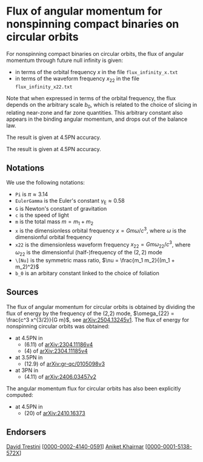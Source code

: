 # Flux of angular momentum for nonspinning compact binaries on circular orbits

For nonspinning compact binaries on circular orbits, the flux of angular momentum through future null infinity is given:
* in terms of the orbital frequency $x$ in the file ``flux_infinity_x.txt``
* in terms of the waveform frequency $x_{22}$ in the file ``flux_infinity_x22.txt``

Note that when expressed in terms of the orbital frequency, the flux depends on the arbitrary scale $b_0$, which is related to the choice of slicing in relating near-zone and far zone quantities. This arbitrary constant also appears in the binding angular momentum, and drops out of the balance law.

The result is given at 4.5PN accuracy.

The result is given at 4.5PN accuracy.

## Notations

We use the following notations:
* ``Pi`` is $\pi \approx 3.14$
* ``EulerGamma`` is the Euler's constant $\gamma_\text{E} \approx 0.58$
* ``G`` is Newton's constant of gravitation
* ``c`` is the speed of light
* ``m`` is the total mass $m=m_1+m_2$
* ``x`` is the dimensionless orbital frequency $x = G m \omega /c^3$, where $\omega$ is the dimensionful orbital frequency
* ``x22`` is the dimensionless waveform frequency $x_{22} = G m \omega_{22} /c^3$, where $\omega_{22}$ is the dimensionful (half-)frequency of the $(2,2)$ mode
* ``\[Nu]`` is the symmetric mass ratio, $\nu = \frac{m_1 m_2}{(m_1 + m_2)^2}$
* ``b_0`` is an arbitary constant linked to the choice of foliation

## Sources

The flux of angular momentum for circular orbits is obtained by dividing the flux of energy by the frequency of the (2,2) mode, $\omega_{22} = \frac{c^3 x^{3/2}}{G m}$, see [arXiv:2504.13245v1](https://arxiv.org/abs/2504.13245v1). The flux of energy for nonspinning circular orbits was obtained:
* at 4.5PN in
    * (6.11) of [arXiv:2304.11186v4](https://arxiv.org/abs/2304.11186v4)
    * (4) of [arXiv:2304.11185v4](https://arxiv.org/abs/2304.11185v4)
* at 3.5PN in
    * (12.9) of [arXiv:gr-qc/0105098v3](https://arxiv.org/abs/gr-qc/0105098v3)
* at 3PN in 
    * (4.11) of [arXiv:2406.03457v2](https://arxiv.org/abs/2406.03457v2)

The angular momentum flux for circular orbits has also been explicitly computed:
* at 4.5PN in
    * (20) of [arXiv:2410.16373](https://arxiv.org/abs/2410.16373)

## Endorsers

[David Trestini](https://github.com/davidtrestini) [[0000-0002-4140-0591](https://orcid.org/0000-0002-4140-0591)]
[Aniket Khairnar](https://github.com/akhairna) [[0000-0001-5138-572X](https://orcid.org/0000-0001-5138-572X)]
